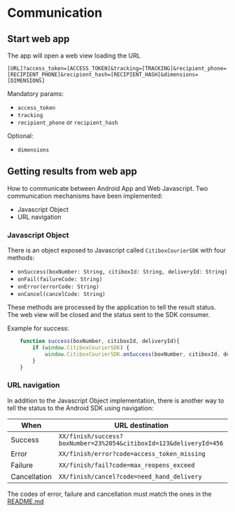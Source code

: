 # Communication

## Start web app

The app will open a web view loading the URL

    [URL]?access_token=[ACCESS_TOKEN]&tracking=[TRACKING]&recipient_phone=[RECIPIENT_PHONE]&recipient_hash=[RECIPIENT_HASH]&dimensions=[DIMENSIONS]

Mandatory params:
- `access_token`
- `tracking`
- `recipient_phone` or `recipient_hash`

Optional:
- `dimensions`


## Getting results from web app

How to communicate between Android App and Web Javascript.
Two communication mechanisms have been implemented:
- Javascript Object
- URL navigation

### Javascript Object

There is an object exposed to Javascript called `CitiboxCourierSDK` with four methods:

- `onSuccess(boxNumber: String, citiboxId: String, deliveryId: String)`
- `onFail(failureCode: String)`
- `onError(errorCode: String)`
- `onCancel(cancelCode: String)`

These methods are processed by the application to tell the result status. The web view will be
closed and the status sent to the SDK consumer.

Example for success:

```js
    function success(boxNumber, citiboxId, deliveryId){
        if (window.CitiboxCourierSDK) {
            window.CitiboxCourierSDK.onSuccess(boxNumber, citiboxId, deliveryId)
        }
    }
```

### URL navigation

In addition to the Javascript Object implementation, there is another way to tell the status to the
Android SDK using navigation:

| When         | URL destination                                                    |
|--------------|--------------------------------------------------------------------|
| Success      | `XX/finish/success?boxNumber=23%2054&citiboxId=123&deliveryId=456` |
| Error        | `XX/finish/error?code=access_token_missing`                        |
| Failure      | `XX/finish/fail?code=max_reopens_exceed`                           |
| Cancellation | `XX/finish/cancel?code=need_hand_delivery`                         |

The codes of error, failure and cancellation must match the ones in the [README.md](README.md)